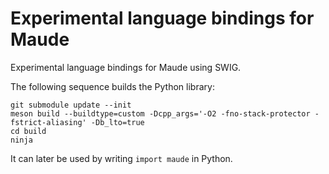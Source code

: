 Experimental language bindings for Maude
========================================

Experimental language bindings for Maude using SWIG.

The following sequence builds the Python library:

```
git submodule update --init
meson build --buildtype=custom -Dcpp_args='-O2 -fno-stack-protector -fstrict-aliasing' -Db_lto=true
cd build
ninja
```

It can later be used by writing `import maude` in Python.
